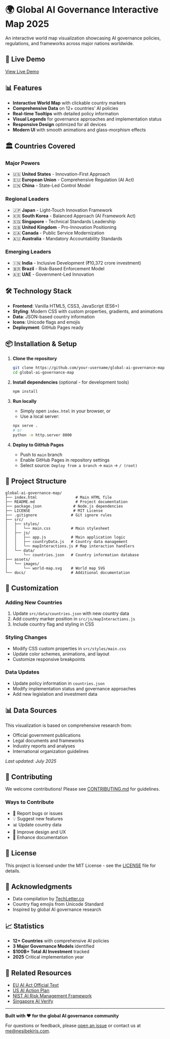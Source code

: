 # 🌍 Global AI Governance Interactive Map 2025

An interactive world map visualization showcasing AI governance policies, regulations, and frameworks across major nations worldwide.

## 🚀 Live Demo

[View Live Demo](https://your-username.github.io/global-ai-governance-map)

## 📊 Features

- **Interactive World Map** with clickable country markers
- **Comprehensive Data** on 12+ countries' AI policies
- **Real-time Tooltips** with detailed policy information
- **Visual Legends** for governance approaches and implementation status
- **Responsive Design** optimized for all devices
- **Modern UI** with smooth animations and glass-morphism effects

## 🏛️ Countries Covered

### Major Powers
- 🇺🇸 **United States** - Innovation-First Approach
- 🇪🇺 **European Union** - Comprehensive Regulation (AI Act)
- 🇨🇳 **China** - State-Led Control Model

### Regional Leaders
- 🇯🇵 **Japan** - Light-Touch Innovation Framework
- 🇰🇷 **South Korea** - Balanced Approach (AI Framework Act)
- 🇸🇬 **Singapore** - Technical Standards Leadership
- 🇬🇧 **United Kingdom** - Pro-Innovation Positioning
- 🇨🇦 **Canada** - Public Service Modernization
- 🇦🇺 **Australia** - Mandatory Accountability Standards

### Emerging Leaders
- 🇮🇳 **India** - Inclusive Development (₹10,372 crore investment)
- 🇧🇷 **Brazil** - Risk-Based Enforcement Model
- 🇦🇪 **UAE** - Government-Led Innovation

## 🛠️ Technology Stack

- **Frontend**: Vanilla HTML5, CSS3, JavaScript (ES6+)
- **Styling**: Modern CSS with custom properties, gradients, and animations
- **Data**: JSON-based country information
- **Icons**: Unicode flags and emojis
- **Deployment**: GitHub Pages ready

## 📦 Installation & Setup

1. **Clone the repository**
   ```bash
   git clone https://github.com/your-username/global-ai-governance-map.git
   cd global-ai-governance-map
   ```

2. **Install dependencies** (optional - for development tools)
   ```bash
   npm install
   ```

3. **Run locally**
   - Simply open `index.html` in your browser, or
   - Use a local server:
   ```bash
   npx serve .
   # or
   python -m http.server 8000
   ```

4. **Deploy to GitHub Pages**
   - Push to `main` branch
   - Enable GitHub Pages in repository settings
   - Select source: `Deploy from a branch` → `main` → `/ (root)`

## 📁 Project Structure

```
global-ai-governance-map/
├── index.html                 # Main HTML file
├── README.md                  # Project documentation
├── package.json              # Node.js dependencies
├── LICENSE                   # MIT License
├── .gitignore               # Git ignore rules
├── src/
│   ├── styles/
│   │   └── main.css         # Main stylesheet
│   ├── js/
│   │   ├── app.js           # Main application logic
│   │   ├── countryData.js   # Country data management
│   │   └── mapInteractions.js # Map interaction handlers
│   └── data/
│       └── countries.json   # Country information database
├── assets/
│   └── images/
│       └── world-map.svg    # World map SVG
└── docs/                    # Additional documentation
```

## 🎨 Customization

### Adding New Countries
1. Update `src/data/countries.json` with new country data
2. Add country marker position in `src/js/mapInteractions.js`
3. Include country flag and styling in CSS

### Styling Changes
- Modify CSS custom properties in `src/styles/main.css`
- Update color schemes, animations, and layout
- Customize responsive breakpoints

### Data Updates
- Update policy information in `countries.json`
- Modify implementation status and governance approaches
- Add new legislation and investment data

## 📊 Data Sources

This visualization is based on comprehensive research from:
- Official government publications
- Legal documents and frameworks
- Industry reports and analyses
- International organization guidelines

*Last updated: July 2025*

## 🤝 Contributing

We welcome contributions! Please see [CONTRIBUTING.md](CONTRIBUTING.md) for guidelines.

### Ways to Contribute
- 🐛 Report bugs or issues
- 💡 Suggest new features
- 📊 Update country data
- 🎨 Improve design and UX
- 📝 Enhance documentation

## 📄 License

This project is licensed under the MIT License - see the [LICENSE](LICENSE) file for details.

## 🙏 Acknowledgments

- Data compilation by [TechLetter.co](https://techletter.co)
- Country flag emojis from Unicode Standard
- Inspired by global AI governance research

## 📈 Statistics

- **12+ Countries** with comprehensive AI policies
- **3 Major Governance Models** identified
- **$100B+ Total AI Investment** tracked
- **2025** Critical implementation year

## 🔗 Related Resources

- [EU AI Act Official Text](https://eur-lex.europa.eu/legal-content/EN/TXT/?uri=CELEX:32024R1689)
- [US AI Action Plan](https://www.whitehouse.gov/ai/)
- [NIST AI Risk Management Framework](https://www.nist.gov/itl/ai-risk-management-framework)
- [Singapore AI Verify](https://www.aiverify.sg/)

---

**Built with ❤️ for the global AI governance community**

For questions or feedback, please [open an issue](https://github.com/your-username/global-ai-governance-map/issues) or contact us at [me@nesibekiris.com](mailto:me@nesibekiris.com).
